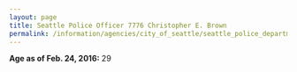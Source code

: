 ```yaml
---
layout: page
title: Seattle Police Officer 7776 Christopher E. Brown
permalink: /information/agencies/city_of_seattle/seattle_police_department/copbook/7776/
---
```


**Age as of Feb. 24, 2016:** 29
